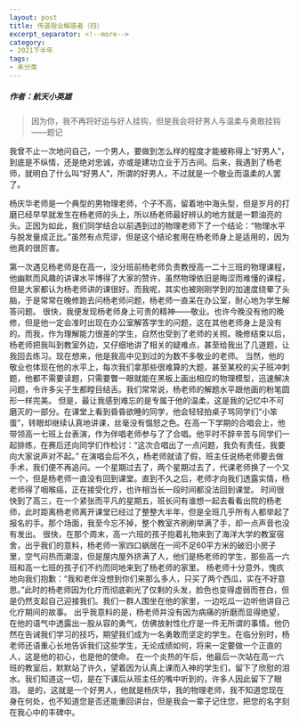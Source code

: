 ```yaml
---
layout: post
title: 传道授业解惑者（四）
excerpt_separator: <!--more-->
category: 
- 2021下半年
tags:
- 未分类
---
```


##### 作者：航天小英雄

> 因为你，我不再将好运与好人挂钩，但是我会将好男人与温柔与勇敢挂钩  
>                                           ——题记

我曾不止一次地问自己，一个男人，要做到怎么样的程度才能被称得上“好男人”，到底是不纵情，还是绝对忠诚，亦或是建功立业于万古间。后来，我遇到了杨老师，就明白了什么叫“好男人”，所谓的好男人，不过就是一个敬业而温柔的人罢了。

杨庆华老师是一个典型的男物理老师，个子不高，留着地中海头型，但是岁月的打磨已经早早就发生在杨老师的头上，所以杨老师最好辨认的地方就是一颗油亮的头。正因为如此，我们同学结合以前遇到过的物理老师下了一个结论：“物理水平与脱发量成正比。”虽然有点荒谬，但是这个结论套用在杨老师身上是适用的，因为他真的很厉害。

第一次遇见杨老师是在高一，没分班前杨老师负责教授高一二十三班的物理课程，他幽默而风趣的讲课水平博得了大家的赞许，虽然物理依旧是晦涩而难懂的课程，但是大家都认为杨老师讲的课很好。而我呢，其实也被刚刚学到的加速度绕晕了头脑，于是常常在晚修跑去问杨老师问题，杨老师一直呆在办公室，耐心地为学生解答问题。
很快，我便发现杨老师身上可贵的精神——敬业。也许今晚没有他的晚修，但是他一定会准时出现在办公室解答学生的问题，这在其他老师身上是没有的。而我，作为理解能力很差的学生，自然也受到了老师的关照。晚修结束以后，杨老师把我叫到教室外边，又仔细地讲了相关的疑难点，甚至给我出了几道题，让我回去练习。现在想来，他是我高中见到过的为数不多敬业的老师。
当然，他的敬业也体现在他的水平上，每次我们拿那些很难算的大题，甚至某校的尖子班冲刺题，他都不需要读题，只需要瞥一眼就能在黑板上画出相应的物理模型，迅速解决问题，令许多尖子生都瞠目结舌。我们常常说，杨老师的解题水平跟他画的粉笔圆形一样完美。
但是，最让我感到难忘的是专属于他的温柔，这是我的记忆中不可磨灭的一部分。在课堂上看到昏昏欲睡的同学，他会轻轻拍桌子骂同学们“小笨蛋”，转眼却继续认真地讲课，丝毫没有愠怒之色。在高一下学期的合唱会上，他带领高一七班上台表演，作为伴唱老师参与了了合唱。他平时不辞辛苦与同学们一起排练，在赛后还向同学们作检讨：“这次合唱出了一点问题，我负有责任，我要向大家说声对不起。”
在演唱会后不久，杨老师就请了假，班主任说杨老师要去做手术，我们便不再追问。一个星期过去了，两个星期过去了，代课老师换了一个又一个，但是杨老师一直没有回到课堂。直到不久之后，老师才向我们透露实情，杨老师得了咽喉癌，正在接受化疗，也许相当长一段时间都没法回到课堂。
时间很快到了高三，在一个紧张而平凡的星期五，班长问有谁想一起去看看出院的杨老师，此时距离杨老师离开课堂已经过了整整大半年，但是全班几乎所有人都举起了报名的手。那个场面，我至今忘不掉，整个教室齐刷刷举满了手，却一点声音也没有发出。
很快，在那个周末，高一六班的孩子抱着礼物来到了海洋大学的教室宿舍，出乎我们的意料，杨老师一家四口蜗居在一间不足60平方米的破旧小房子里，空气闷热而潮湿，但是屋内屋外挤满了人，他们是杨老师的学生，那些高一六班和高一七班的孩子们不约而同地来到了杨老师的家里。
杨老师十分意外，愧疚地向我们抱歉：“我和老伴没想到你们来那么多人，只买了两个西瓜，实在不好意思。”此时的杨老师因为化疗而彻底剃光了仅剩的头发，脸色也变得虚弱而苍白，但是仍然支起自己迎接我们。我们一群人围坐在他的家里，一边吃瓜一边听他讲自己化疗期间的故事。
出乎我意料的是，杨老师并没有因为病痛的折磨而显得绝望，在他的语气中透露出一股从容的勇气，仿佛放射性化疗是一件无所谓的事情。他仍然在告诫我们学习的技巧，期望我们成为一名勇敢而坚定的学生。在临分别时，杨老师还语重心长地告诉我们这些学生，无论成绩如何，将来一定要做一个正直的人，这是他的初心，也是他的使命。
在一个炎热的午后，他最后一次站在高一六班的教室后，默默站了许久，望着因为认真上课而入神的学生们，留下了欣慰的泪水。我们知道这一切，是在下课后从班主任的嘴中听到的，许多人因此留下了眼泪。
是的，这就是一个好男人，他就是杨庆华，我的物理老师，我不知道您现在身在何处，也不知道您是否还能重回讲台，但是我会一辈子记住您，把您的名字刻在我心中的丰碑中。